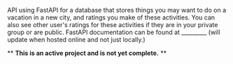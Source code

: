 API using FastAPI for a database that stores things you may want to do on a vacation in a new city, and ratings you make of these activities. 
You can also see other user's ratings for these activities if they are in your private group or are public.
FastAPI documentation can be found at _________ (will update when hosted online and not just locally.)

** **This is an active project and is not yet complete.** **
